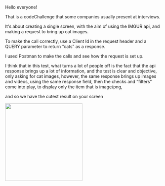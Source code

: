 Hello everyone!

That is a codeChallenge that some companies usually present at interviews.

It's about creating a single screen, with the aim of using the IMGUR api, and making a request to bring up cat images.



To make the call correctly, use a Client Id in the request header and a QUERY parameter to return “cats” as a response.



I used Postman to make the calls and see how the request is set up.



I think that in this test, what turns a lot of people off is the fact that the api response brings up a lot of information, and the test is clear and objective, only asking for cat images, however, the same response brings up images and videos, using the same response field, then the checks and “filters” come into play, to display only the item that is image/png, 


and so we have the cutest result on your screen 

<img src="https://github.com/user-attachments/assets/b046bcba-1e7b-4265-b322-ddbda775fb50" width="250"/>

